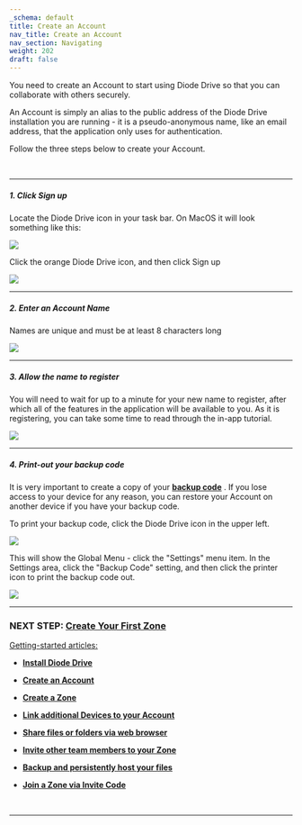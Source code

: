 ```yaml
---
_schema: default
title: Create an Account
nav_title: Create an Account
nav_section: Navigating
weight: 202
draft: false
---
```

You need to create an Account to start using Diode Drive so that you can collaborate with others securely.

An Account is simply an alias to the public address of the Diode Drive installation you are running - it is a pseudo-anonymous name, like an email address, that the application only uses for authentication.

Follow the three steps below to create your Account.

&nbsp;

---

##### **1\. Click Sign up**

Locate the Diode Drive icon in your task bar. On MacOS it will look something like this:

![](/uploads/image-8.png)

Click the orange Diode Drive icon, and then click Sign up

![](/uploads/image-33.png)

---

##### **2\. Enter an Account Name**

Names are unique and must be at least 8 characters long

![](/uploads/image-34.png)

---

##### **3\. Allow the name to register**

You will need to wait for up to a minute for your new name to register, after which all of the features in the application will be available to you. As it is registering, you can take some time to read through the in-app tutorial.

![](/uploads/image-35.png)

---

##### **4\. Print-out your backup code**

It is very important to create a copy of your <a href="https://app.docs.diode.io/docs/navigating/diode-drive-backup-codes/" target="_blank" rel="noopener"><strong>backup code</strong></a> . If you lose access to your device for any reason, you can restore your Account on another device if you have your backup code.

To print your backup code, click the Diode Drive icon in the upper left.

![](/uploads/image-36.png)

This will show the Global Menu - click the "Settings" menu item. In the Settings area, click the "Backup Code" setting, and then click the printer icon to print the backup code out.

![](/uploads/image-38.png)

---

### **NEXT STEP:** [**Create Your First Zone**](https://app.docs.diode.io/docs/navigating/create-a-zone/)

<u>Getting-started articles:</u>

* <a href="https://support.diode.io/article/d3eguu0pem" target="_blank" rel="noopener"><strong>Install Diode Drive</strong></a>
* <a href="https://app.docs.diode.io/docs/navigating/getting-started/" target="_blank" rel="noopener"><strong>Create an Account</strong></a>
* <a href="https://app.docs.diode.io/docs/navigating/create-a-zone/" target="_blank" rel="noopener"><strong>Create a Zone</strong></a>
* <a href="https://app.docs.diode.io/docs/navigating/linked-devices/" target="_blank" rel="noopener"><strong>Link additional Devices to your Account</strong></a>
* <a href="https://app.docs.diode.io/docs/navigating/share-a-file-or-folder-via-web-browser/" target="_blank" rel="noopener"><strong>Share files or folders via web browser</strong></a>
* <a href="https://app.docs.diode.io/docs/navigating/add-a-team-member-or-additional-device/" target="_blank" rel="noopener"><strong>Invite other team members to your Zone</strong></a>
* <a href="https://app.docs.diode.io/docs/navigating/backup-your-confidential-files/" target="_blank" rel="noopener"><strong>Backup and persistently host your files</strong></a>
* <a href="https://app.docs.diode.io/docs/navigating/join-a-zone-by-invite-code/" target="_blank" rel="noopener"><strong>Join a Zone via Invite Code</strong></a>

  &nbsp;

---

&nbsp;